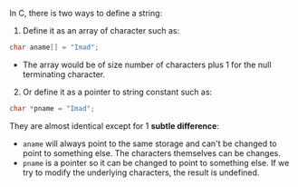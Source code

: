 In C, there is two ways to define a string:

1. Define it as an array of character such as:
```C
char aname[] = "Imad";
```
- The array would be of size number of characters plus 1 for the null terminating character.
2. Or define it as a pointer to string constant such as:
```C
char *pname = "Imad";
```

They are almost identical except for 1 **subtle difference**:
- `aname` will always point to the same storage and can't be changed to point to something else. The characters themselves can be changes.
- `pname` is a pointer so it can be changed to point to something else. If we try to modify the underlying characters, the result is undefined.
